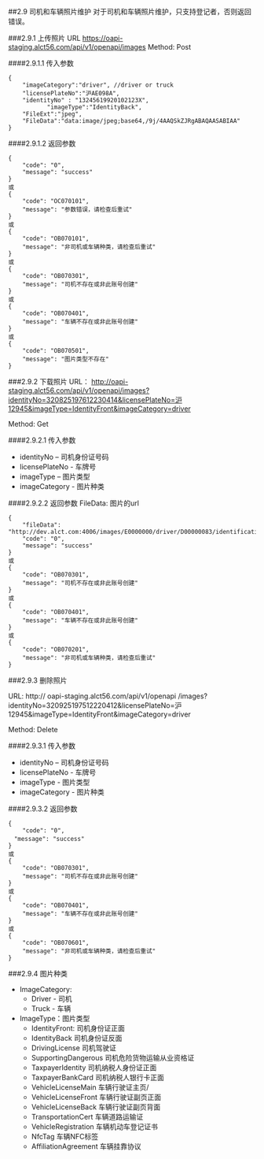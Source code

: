 
##2.9 <span id="2-9">司机和车辆照片维护</span>
对于司机和车辆照片维护，只支持登记者，否则返回错误。

###2.9.1 <span id="2-9-1">上传照片</span>
URL https://oapi-staging.alct56.com/api/v1/openapi/images
Method: Post

####2.9.1.1 传入参数
```
{
	"imageCategory":"driver", //driver or truck
	"licensePlateNo":"沪AE098A",
	"identityNo" : "13245619920102123X",
           "imageType":"IdentityBack",   
	"FileExt":"jpeg",
	"FileData":"data:image/jpeg;base64,/9j/4AAQSkZJRgABAQAASABIAA"
}
```

####2.9.1.2 返回参数
```
{
    "code": "0",
    "message": "success"
}
或
{
    "code": "OC070101",
    "message": "参数错误，请检查后重试"
}
或
{
    "code": "OB070101",
    "message": "非司机或车辆种类，请检查后重试"
}
或
{
    "code": "OB070301",
    "message": "司机不存在或非此账号创建"
}
或
{
    "code": "OB070401",
    "message": "车辆不存在或非此账号创建"
}
或
{
    "code": "OB070501",
    "message": "图片类型不存在"
}
```

###2.9.2 <span id="2-9-2">下载照片</span>
URL： 
http://oapi-staging.alct56.com/api/v1/openapi/images?identityNo=320825197612230414&licensePlateNo=沪12945&imageType=IdentityFront&imageCategory=driver

Method: Get

####2.9.2.1 传入参数
* identityNo – 司机身份证号码
* licensePlateNo - 车牌号
* imageType – 图片类型
* imageCategory -  图片种类

####2.9.2.2 返回参数
FileData: 图片的url
```
{
    "fileData": "http://dev.alct.com:4006/images/E0000000/driver/D00000083/identificationBackUrl/identificationBackUrl20180123163119.jpeg",
    "code": "0",
    "message": "success"
}
或
{
    "code": "OB070301",
    "message": "司机不存在或非此账号创建"
}
或
{
    "code": "OB070401",
    "message": "车辆不存在或非此账号创建"
}
或
{
    "code": "OB070201",
    "message": "非司机或车辆种类，请检查后重试"
}
```
###2.9.3 <span id="2-9-3">删除照片</span>

URL:
http:// oapi-staging.alct56.com/api/v1/openapi /images?identityNo=320925197512220412&licensePlateNo=沪12945&imageType=IdentityFront&imageCategory=driver

Method: Delete

####2.9.3.1 传入参数
* identityNo – 司机身份证号码
* licensePlateNo - 车牌号
* imageType - 图片类型
* imageCategory -  图片种类

####2.9.3.2 返回参数
```
{
    "code": "0",
　"message": "success"
}
或
{
    "code": "OB070301",
    "message": "司机不存在或非此账号创建"
}
或
{
    "code": "OB070401",
    "message": "车辆不存在或非此账号创建"
}
或
{
    "code": "OB070601",
    "message": "非司机或车辆种类，请检查后重试"
}
```

###2.9.4 <span id="2-9-4">图片种类</span>
* ImageCategory: 
	* Driver  - 司机
	* Truck - 车辆
* ImageType：图片类型
	* IdentityFront: 司机身份证正面
	* IdentityBack   司机身份证反面
	* DrivingLicense 司机驾驶证
	* SupportingDangerous 司机危险货物运输从业资格证
	* TaxpayerIdentity 司机纳税人身份证正面
	* TaxpayerBankCard 司机纳税人银行卡正面
	* VehicleLicenseMain 车辆行驶证主页/
	* VehicleLicenseFront 车辆行驶证副页正面
	* VehicleLicenseBack  车辆行驶证副页背面
	* TransportationCert     车辆道路运输证
	* VehicleRegistration    车辆机动车登记证书
	* NfcTag 车辆NFC标签
	* AffiliationAgreement  车辆挂靠协议
